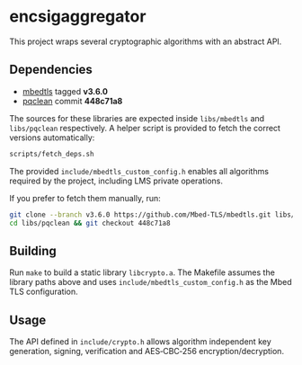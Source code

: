 # encsigaggregator

This project wraps several cryptographic algorithms with an abstract API.

## Dependencies

- [mbedtls](https://github.com/Mbed-TLS/mbedtls) tagged **v3.6.0**
- [pqclean](https://github.com/pqclean/pqclean) commit **448c71a8**

The sources for these libraries are expected inside `libs/mbedtls` and
`libs/pqclean` respectively. A helper script is provided to fetch the
correct versions automatically:

```sh
scripts/fetch_deps.sh
```

The provided `include/mbedtls_custom_config.h` enables all algorithms
required by the project, including LMS private operations.

If you prefer to fetch them manually, run:

```sh
git clone --branch v3.6.0 https://github.com/Mbed-TLS/mbedtls.git libs/mbedtls
cd libs/pqclean && git checkout 448c71a8
```

## Building

Run `make` to build a static library `libcrypto.a`.
The Makefile assumes the library paths above and uses
`include/mbedtls_custom_config.h` as the Mbed TLS configuration.

## Usage

The API defined in `include/crypto.h` allows algorithm independent key
generation, signing, verification and AES‑CBC‑256 encryption/decryption.
